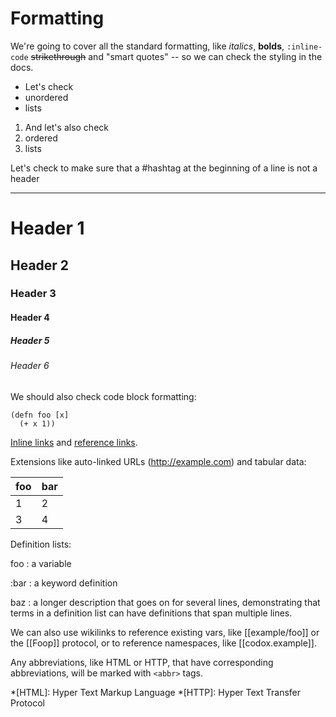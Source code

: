 # Formatting

We're going to cover all the standard formatting, like *italics*, **bolds**,
`:inline-code` ~~strikethrough~~ and "smart quotes" -- so we can check the
styling in the docs.

- Let's check
- unordered
- lists

1. And let's also check
2. ordered
2. lists

Let's check to make sure that a
#hashtag at the beginning of a line is not a header

---
# Header 1
## Header 2
### Header 3
#### Header 4
##### Header 5
###### Header 6

We should also check code block formatting:

    (defn foo [x]
      (+ x 1))

[Inline links](http://example.com) and [reference links][1].

[1]: http://example.com

Extensions like auto-linked URLs (http://example.com) and tabular data:

foo | bar
----|----
 1  |  2
 3  |  4

Definition lists:

foo
: a variable

:bar
: a keyword definition

baz
: a longer description that goes on for several lines, demonstrating that
  terms in a definition list can have definitions that span multiple lines.

We can also use wikilinks to reference existing vars, like [[example/foo]] or
the [[Foop]] protocol, or to reference namespaces, like [[codox.example]].

Any abbreviations, like HTML or HTTP, that have corresponding abbreviations,
will be marked with `<abbr>` tags.

*[HTML]: Hyper Text Markup Language
*[HTTP]: Hyper Text Transfer Protocol
